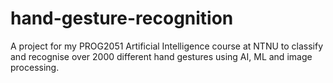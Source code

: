 # hand-gesture-recognition
A project for my PROG2051 Artificial Intelligence course at NTNU to classify and recognise over 2000 different hand gestures using AI, ML and image processing.
